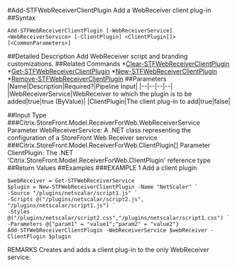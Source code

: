 #Add-STFWebReceiverClientPlugin
Add a WebReceiver client plug-in
##Syntax
```Add-STFWebReceiverClientPlugin [-WebReceiverService] <WebReceiverService> [-ClientPlugin] <ClientPlugin[]> [<CommonParameters>]
```
##Detailed Description
Add WebReceiver script and branding customizations.
##Related Commands
*[Clear-STFWebReceiverClientPlugin](Clear-STFWebReceiverClientPlugin)
*[Get-STFWebReceiverClientPlugin](Get-STFWebReceiverClientPlugin)
*[New-STFWebReceiverClientPlugin](New-STFWebReceiverClientPlugin)
*[Remove-STFWebReceiverClientPlugin](Remove-STFWebReceiverClientPlugin)
##Parameters
|Name|Description|Required?|Pipeline Input||--|--|--|--||WebReceiverService|WebReceiver to which the plugin is to be added|true|true (ByValue)||ClientPlugin|The client plug-in to add|true|false|##Input Type
###Citrix.StoreFront.Model.ReceiverForWeb.WebReceiverService
Parameter WebReceiverService: A .NET class representing the configuration of a StoreFront Web Receiver service
###Citrix.StoreFront.Model.ReceiverForWeb.ClientPlugin[]
Parameter ClientPlugin: The .NET 'Citrix.StoreFront.Model.ReceiverForWeb.ClientPlugin' reference type
##Return Values
##Examples
###EXAMPLE 1 Add a client plugin
```$webReceiver = Get-STFWebReceiverService
$plugin = New-STFWebReceiverClientPlugin -Name "NetScaler" `
-Source "/plugins/netscalar/script1.js" `
-Scripts @("/plugins/netscalar/script2.js", "/plugins/netscalar/script1.js") `
-Styles @("/plugins/netscalar/script2.css","/plugins/netscalar/script1.css") `
-Parameters @{"param1" = "value1";"param2" = "value2"}
Add-STFWebReceiverClientPlugin -WebReceiverService $webReceiver -ClientPlugin $plugin
```
REMARKS
Creates and adds a client plug-in to the only WebReceiver service.
